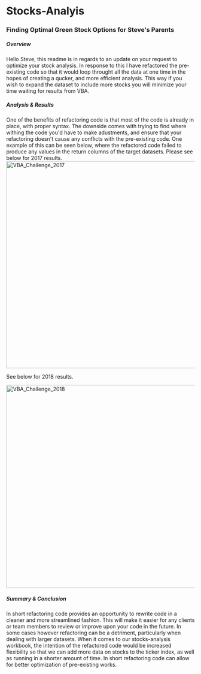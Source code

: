# Stocks-Analyis
### Finding Optimal Green Stock Options for Steve's Parents
##### Overview
Hello Steve, this readme is in regards to an update on your request to optimize your stock analysis. In response to this I have refactored the pre-existing code so that it would loop throught all the data at one time in the hopes of creating a qucker, and more efficient analysis. This way if you wish to expand the dataset to include more stocks you will minimize your time waiting for results from VBA.
##### Analysis & Results
One of the benefits of refactoring code is that most of the code is already in place, with proper syntax. The downside comes with trying to find where withing the code you'd have to make adustments, and ensure that your refactoring doesn't cause any conflicts with the pre-existing code. One example of this can be seen below, where the refactored code failed to produce any values in the return columns of the target datasets. Please see below for 2017 results.
<img width="553" alt="VBA_Challenge_2017" src="https://user-images.githubusercontent.com/111616227/196400836-c03939ad-3141-49f1-85f9-98b3553312ee.png">

See below for 2018 results.

<img width="542" alt="VBA_Challenge_2018" src="https://user-images.githubusercontent.com/111616227/196401040-99b61eb3-9cbc-428b-94cf-2d42afce2d4a.png">

##### Summary & Conclusion
In short refactoring code provides an opportunity to rewrite code in a cleaner and more streamlined fashion. This will make it easier for any clients or team members to review or improve upon your code in the future. In some cases however refactoring can be a detriment, particularly when dealing with larger datasets. When it comes to our stocks-analysis workbook, the intention of the refactored code would be increased flexibility so that we can add more data on stocks to the ticker index, as well as running in a shorter amount of time. In short refactoring code can allow for better optimization of pre-existing works.
